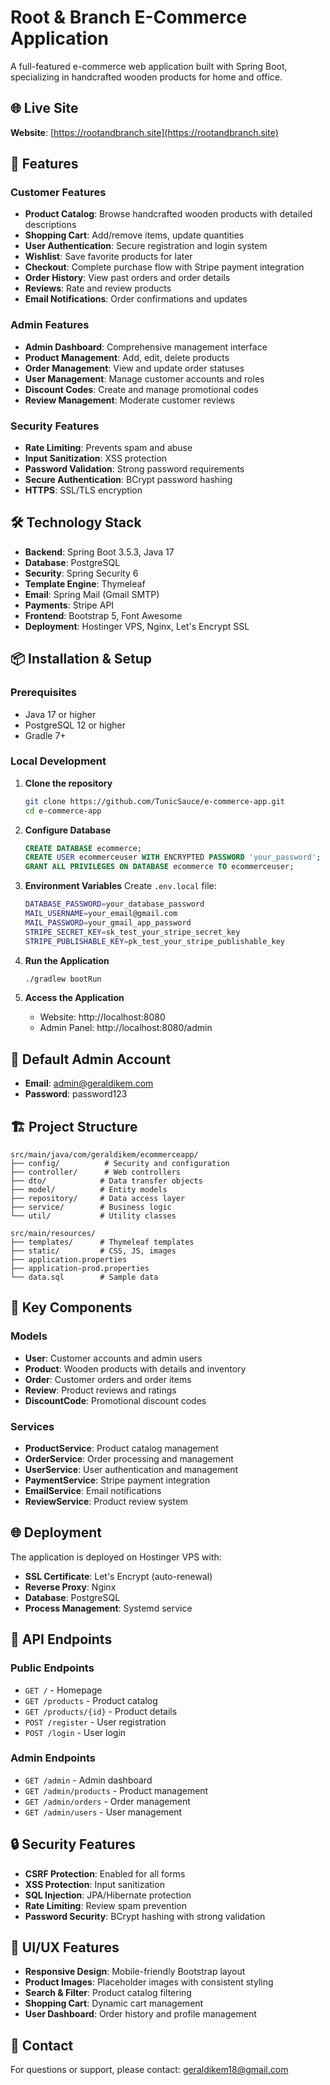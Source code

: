 # Root & Branch E-Commerce Application

A full-featured e-commerce web application built with Spring Boot, specializing in handcrafted wooden products for home and office.

## 🌐 Live Site

**Website**: [https://rootandbranch.site](https://rootandbranch.site)

## 🚀 Features

### Customer Features
- **Product Catalog**: Browse handcrafted wooden products with detailed descriptions
- **Shopping Cart**: Add/remove items, update quantities
- **User Authentication**: Secure registration and login system
- **Wishlist**: Save favorite products for later
- **Checkout**: Complete purchase flow with Stripe payment integration
- **Order History**: View past orders and order details
- **Reviews**: Rate and review products
- **Email Notifications**: Order confirmations and updates

### Admin Features
- **Admin Dashboard**: Comprehensive management interface
- **Product Management**: Add, edit, delete products
- **Order Management**: View and update order statuses
- **User Management**: Manage customer accounts and roles
- **Discount Codes**: Create and manage promotional codes
- **Review Management**: Moderate customer reviews

### Security Features
- **Rate Limiting**: Prevents spam and abuse
- **Input Sanitization**: XSS protection
- **Password Validation**: Strong password requirements
- **Secure Authentication**: BCrypt password hashing
- **HTTPS**: SSL/TLS encryption

## 🛠 Technology Stack

- **Backend**: Spring Boot 3.5.3, Java 17
- **Database**: PostgreSQL
- **Security**: Spring Security 6
- **Template Engine**: Thymeleaf
- **Email**: Spring Mail (Gmail SMTP)
- **Payments**: Stripe API
- **Frontend**: Bootstrap 5, Font Awesome
- **Deployment**: Hostinger VPS, Nginx, Let's Encrypt SSL

## 📦 Installation & Setup

### Prerequisites
- Java 17 or higher
- PostgreSQL 12 or higher
- Gradle 7+

### Local Development

1. **Clone the repository**
   ```bash
   git clone https://github.com/TunicSauce/e-commerce-app.git
   cd e-commerce-app
   ```

2. **Configure Database**
   ```sql
   CREATE DATABASE ecommerce;
   CREATE USER ecommerceuser WITH ENCRYPTED PASSWORD 'your_password';
   GRANT ALL PRIVILEGES ON DATABASE ecommerce TO ecommerceuser;
   ```

3. **Environment Variables**
   Create `.env.local` file:
   ```bash
   DATABASE_PASSWORD=your_database_password
   MAIL_USERNAME=your_email@gmail.com
   MAIL_PASSWORD=your_gmail_app_password
   STRIPE_SECRET_KEY=sk_test_your_stripe_secret_key
   STRIPE_PUBLISHABLE_KEY=pk_test_your_stripe_publishable_key
   ```

4. **Run the Application**
   ```bash
   ./gradlew bootRun
   ```

5. **Access the Application**
   - Website: http://localhost:8080
   - Admin Panel: http://localhost:8080/admin

## 👤 Default Admin Account

- **Email**: admin@geraldikem.com
- **Password**: password123

## 🏗 Project Structure

```
src/main/java/com/geraldikem/ecommerceapp/
├── config/          # Security and configuration
├── controller/      # Web controllers
├── dto/            # Data transfer objects
├── model/          # Entity models
├── repository/     # Data access layer
├── service/        # Business logic
└── util/           # Utility classes

src/main/resources/
├── templates/      # Thymeleaf templates
├── static/         # CSS, JS, images
├── application.properties
├── application-prod.properties
└── data.sql        # Sample data
```

## 🔧 Key Components

### Models
- **User**: Customer accounts and admin users
- **Product**: Wooden products with details and inventory
- **Order**: Customer orders and order items
- **Review**: Product reviews and ratings
- **DiscountCode**: Promotional discount codes

### Services
- **ProductService**: Product catalog management
- **OrderService**: Order processing and management
- **UserService**: User authentication and management
- **PaymentService**: Stripe payment integration
- **EmailService**: Email notifications
- **ReviewService**: Product review system

## 🌐 Deployment

The application is deployed on Hostinger VPS with:
- **SSL Certificate**: Let's Encrypt (auto-renewal)
- **Reverse Proxy**: Nginx
- **Database**: PostgreSQL
- **Process Management**: Systemd service

## 📝 API Endpoints

### Public Endpoints
- `GET /` - Homepage
- `GET /products` - Product catalog
- `GET /products/{id}` - Product details
- `POST /register` - User registration
- `POST /login` - User login

### Admin Endpoints
- `GET /admin` - Admin dashboard
- `GET /admin/products` - Product management
- `GET /admin/orders` - Order management
- `GET /admin/users` - User management

## 🔒 Security Features

- **CSRF Protection**: Enabled for all forms
- **XSS Protection**: Input sanitization
- **SQL Injection**: JPA/Hibernate protection
- **Rate Limiting**: Review spam prevention
- **Password Security**: BCrypt hashing with strong validation

## 🎨 UI/UX Features

- **Responsive Design**: Mobile-friendly Bootstrap layout
- **Product Images**: Placeholder images with consistent styling
- **Search & Filter**: Product catalog filtering
- **Shopping Cart**: Dynamic cart management
- **User Dashboard**: Order history and profile management

## 📧 Contact

For questions or support, please contact: [geraldikem18@gmail.com](mailto:geraldikem18@gmail.com)
